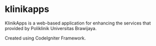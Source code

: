 # klinikapps
KlinikApps is a web-based application for enhancing the services that provided by Poliklinik Universitas Brawijaya.

Created using CodeIgniter Framework.

